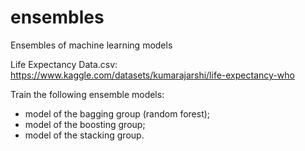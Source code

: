# ensembles
Ensembles of machine learning models

Life Expectancy Data.csv: https://www.kaggle.com/datasets/kumarajarshi/life-expectancy-who

Train the following ensemble models:

- model of the bagging group (random forest);
- model of the boosting group;
- model of the stacking group.
